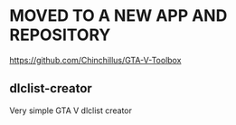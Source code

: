 # MOVED TO A NEW APP AND REPOSITORY
https://github.com/Chinchillus/GTA-V-Toolbox

## dlclist-creator
Very simple GTA V dlclist creator

